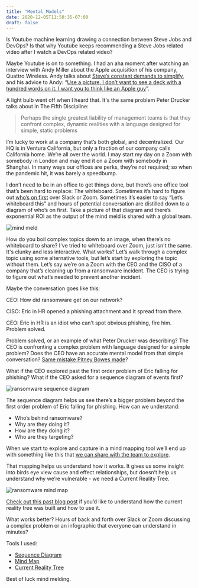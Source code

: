 ```yaml
---
title: "Mental Models"
date: 2020-12-05T11:50:35-07:00
draft: false
---
```


Is Youtube machine learning drawing a connection between Steve Jobs and DevOps? Is that why Youtube keeps recommending a Steve Jobs related video after I watch a DevOps related video?

Maybe Youtube is on to something. I had an aha moment after watching an interview with Andy Miller about the Apple acquisition of his company, Quattro Wireless. Andy talks about [Steve’s constant demands to simplify](https://youtu.be/k7f-51oy0OA?t=2047), and his advice to Andy: “[Use a picture. I don’t want to see a deck with a hundred words on it. I want you to think like an Apple guy](https://youtu.be/k7f-51oy0OA?t=2129)”. 

A light bulb went off when I heard that. It's the same problem Peter Drucker talks about in The Fifth Discipline: 

> Perhaps the single greatest liability of management teams is that they confront complex, dynamic realities with a language designed for simple, static problems 

I’m lucky to work at a company that’s both global, and decentralized. Our HQ is in Ventura California, but only a fraction of our company calls California home. We’re all over the world. I may start my day on a Zoom with somebody in London and may end it on a Zoom with somebody in Shanghai. In many ways our offices are perks, they’re not required; so when the pandemic hit, it was barely a speedbump. 

I don’t need to be in an office to get things done, but there’s one office tool that’s been hard to replace: The whiteboard. Sometimes it’s hard to figure out [who’s on first](https://youtu.be/kTcRRaXV-fg) over Slack or Zoom. Sometimes it’s easier to say “Let’s whiteboard this” and hours of potential conversation are distilled down to a diagram of who’s on first. Take a picture of that diagram and there’s exponential ROI as the output of the mind meld is shared with a global team.

![mind meld](/mind-meld.png)

How do you boil complex topics down to an image, when there’s no whiteboard to share? I've tried to whiteboard over Zoom, just isn't the same. It's clunky and less interactive. What works? Let’s walk through a complex topic using some alternative tools, but let’s start by exploring the topic without them. Let’s say we’re on a Zoom with the CEO and the CISO of a company that’s cleaning up from a ransomware incident. The CEO is trying to figure out what’s needed to prevent another incident. 

Maybe the conversation goes like this:

CEO: How did ransomware get on our network?

CISO: Eric in HR opened a phishing attachment and it spread from there. 

CEO: Eric in HR is an idiot who can’t spot obvious phishing, fire him. Problem solved.

Problem solved, or an example of what Peter Drucker was describing? The CEO is confronting a complex problem with language designed for a simple problem? Does the CEO have an accurate mental model from that simple conversation? [Same mistake Pitney Bowes made](https://www.forbes.com/sites/leemathews/2020/05/12/ransomware-hits-pitney-bowes-for-second-time-in-less-than-a-year/?sh=14ae094c2d35)? 

What if the CEO explored past the first order problem of Eric falling for phishing? What if the CEO asked for a sequence diagram of events first?

![ransomware sequence diagram](/ransomware-sequence-diagram.png)

The sequence diagram helps us see there’s a bigger problem beyond the first order problem of Eric falling for phishing. How can we understand:

* Who’s behind ransomware?
* Why are they doing it?
* How are they doing it?
* Who are they targeting?

When we start to explore and capture in a mind mapping tool we’ll end up with something like this that [we can share with the team to explore](https://coggle.it/diagram/X8u81lJoLC5D-gR6/t/-/de76c0a8c13ac723f6a788f4e4f05a9fe2d46a1da3d24b4f39eee93f20a658e4). 


That mapping helps us understand how it works. It gives us some insight into birds eye view cause and effect relationships, but doesn’t help us understand why we’re vulnerable - we need a Current Reality Tree.

![ransomware mind map](/ransomware-mind-map.png)

[Check out this past blog post](https://ericalexander.org/post/devops-and-ransomware/) if you’d like to understand how the current reality tree was built and how to use it. 

What works better? Hours of back and forth over Slack or Zoom discussing a complex problem or an infographic that everyone can understand in minutes?

Tools I used:

* [Sequence Diagram](https://sequencediagram.org/)
* [Mind Map](https://coggle.it/)
* [Current Reality Tree](https://www.simplediagrams.com/)

Best of luck mind melding.


